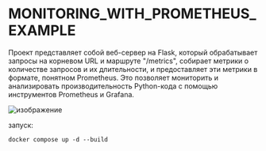 # MONITORING_WITH_PROMETHEUS_EXAMPLE

Проект представляет собой веб-сервер на Flask, который обрабатывает запросы на корневом URL и маршруте "/metrics", 
собирает метрики о количестве запросов и их длительности, и предоставляет эти метрики в формате, понятном Prometheus. 
Это позволяет мониторить и анализировать производительность Python-кода с помощью инструментов Prometheus и Grafana.

![изображение](https://github.com/MATwave/MONITORING_WITH_PROMETHEUS_EXAMPLE/assets/44034959/8f31ce6a-ab08-4b5f-8b80-a53aca3fd324)


запуск:
```commandline
docker compose up -d --build
```

